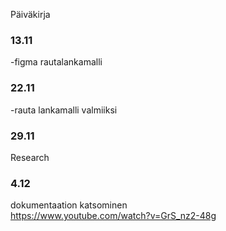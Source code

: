Päiväkirja

### 13.11
-figma rautalankamalli

### 22.11
-rauta lankamalli valmiiksi

### 29.11
Research

### 4.12
dokumentaation katsominen   
https://www.youtube.com/watch?v=GrS_nz2-48g   
